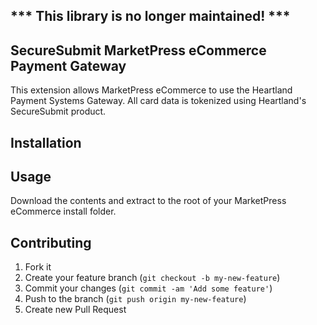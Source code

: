 ## *** This library is no longer maintained! ***

## SecureSubmit MarketPress eCommerce Payment Gateway

This extension allows MarketPress eCommerce to use the Heartland Payment Systems Gateway. All card data is tokenized using Heartland's SecureSubmit product.

## Installation

## Usage
Download the contents and extract to the root of your MarketPress eCommerce install folder.

## Contributing

1. Fork it
2. Create your feature branch (`git checkout -b my-new-feature`)
3. Commit your changes (`git commit -am 'Add some feature'`)
4. Push to the branch (`git push origin my-new-feature`)
5. Create new Pull Request
